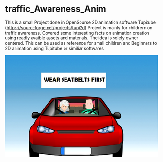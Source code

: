 # traffic_Awareness_Anim

This is a small Project done in OpenSourse 2D animation software Tupitube (https://sourceforge.net/projects/tupi2d)
Project is mainly for childrern on traffic awareness. Covered some interesting facts on animation creation using readly avaible assets and materials. The idea is solely owner centered.
This can be used as reference for small children and Beginners to 2D animation using Tupitube or similiar softwares

![](images/screenshot1.png)


